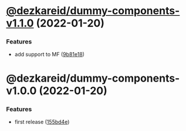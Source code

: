 # [@dezkareid/dummy-components-v1.1.0](https://github.com/dezkareid/dummy-utils/compare/dummy-components-1.0.0...dummy-components-1.1.0) (2022-01-20)


### Features

* add support to MF ([9b81e18](https://github.com/dezkareid/dummy-utils/commit/9b81e187ae6805d2bd6fb98e63a05e03975fb278))

# @dezkareid/dummy-components-v1.0.0 (2022-01-20)


### Features

* first release ([155bd4e](https://github.com/dezkareid/dummy-utils/commit/155bd4eda9627ccf145bf81adeb5a269ba288fdf))
